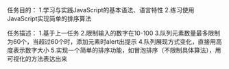 ﻿任务目的：
	1.学习与实践JavaScript的基本语法、语言特性
	2.练习使用JavaScript实现简单的排序算法
	
任务描述：
	1.基于上一任务
	2.限制输入的数字在10-100
	3.队列元素数量最多限制为60个，当超过60个时，添加元素时alert出提示
	4.队列展现方式变化，直接用高度表示数字大小
	5.实现一个简单的排序功能，如冒泡排序（不限制具体算法），用可视化的方法表达出来